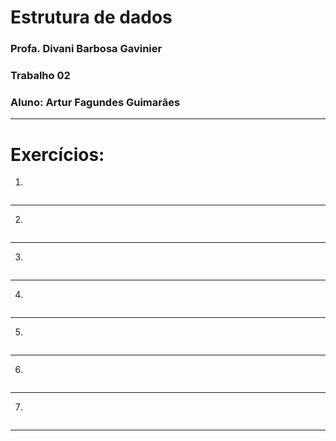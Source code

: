 # Estrutura de dados
### **Profa.** Divani Barbosa Gavinier
### Trabalho 02
### **Aluno:** Artur Fagundes Guimarães
***
# Exercícios:
01)
```c++

```
***
02)
```c++

```
***
03)
```c++

```
***
04)
```c++

```
***
05)
```c++

```
***
06)
```c++

```
***
07)
```c++

```
***